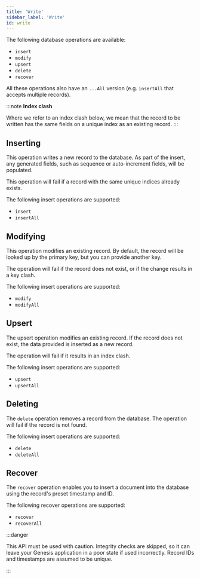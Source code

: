 ```yaml
---
title: 'Write'
sidebar_label: 'Write'
id: write
---
```



The following database operations are available:

- `insert`
- `modify`
- `upsert`
- `delete`
- `recover`

All these operations also have an `...All` version (e.g. `insertAll` that accepts multiple records).

:::note
**Index clash**

Where we refer to an index clash below, we mean that the record to be written has the same fields on a unique index as an existing record.
:::

## Inserting

This operation writes a new record to the database. As part of the insert, any generated fields, such as sequence or auto-increment fields, will be populated. 

This operation will fail if a record with the same unique indices already exists.

The following insert operations are supported:

-   `insert`
-   `insertAll`

## Modifying

This operation modifies an existing record. By default, the record will be looked up by the primary key, but you can provide another key. 

The operation will fail if the record does not exist, or if the change results in a key clash.

The following insert operations are supported:

-   `modify`
-   `modifyAll`

## Upsert

The upsert operation modifies an existing record. If the record does not exist, the data provided is inserted as a new record. 

The operation will fail if it results in an index clash.

The following insert operations are supported:

-   `upsert`
-   `upsertAll`

## Deleting

The `delete` operation removes a record from the database. The operation will fail if the record is not found.

The following insert operations are supported:

-   `delete`
-   `deleteAll`

## Recover

The `recover` operation enables you to insert a document into the database using the record's preset timestamp and ID.

The following recover operations are supported:

- `recover`
- `recoverAll`

:::danger

This API must be used with caution. Integrity checks are skipped, so it can leave your Genesis application in a poor state if used incorrectly. Record IDs and timestamps are assumed to be unique.

:::